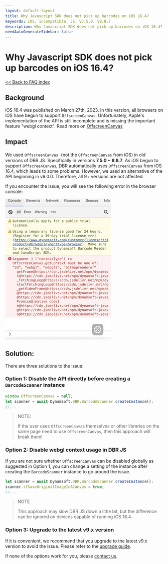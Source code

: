 ```yaml
---
layout: default-layout
title: Why Javascript SDK does not pick up barcodes on iOS 16.4?
keywords: iOS, incompatible, JS, V7.5.0, V8.8.7
description: Why Javascript SDK does not pick up barcodes on iOS 16.4?
needAutoGenerateSidebar: false
---
```


# Why Javascript SDK does not pick up barcodes on iOS 16.4?

[<< Back to FAQ index](index.md)

## Background

iOS 16.4 was published on March 27th, 2023. In this version, all browsers on iOS have begun to support `OffscreenCanvas`. Unfortunately, Apple's implementation of the API is still incomplete and is missing the important feature "webgl context". Read more on [OffscreenCanvas](https://developer.mozilla.org/en-US/docs/Web/API/OffscreenCanvas)
 
## Impact

We used `OffscreenCanvas`（not the `OffscreenCanvas` from iOS) in old versions of DBR JS. Specifically in versions **7.5.0 ~ 8.8.7**. As iOS begun to support `OffscreenCanvas`, DBR automatically uses `OffscreenCanvas` from iOS 16.4, which leads to some problems. However, we used an alternative of the API beginning in v9.0.0. Therefore, all 9+ versions are not affected. 

If you encounter the issue, you will see the following error in the browser console:

![ios-16-incompatible](assets/ios-16-incompatible.png)
 
## Solution:
 
There are three solutions to the issue:

### Option 1: Disable the API directly before creating a `BarcodeScanner` instance

```js
window.OffscreenCanvas = null;
let scanner = await Dynamsoft.DBR.BarcodeScanner.createInstance();
//...
```

> NOTE:
> 
> If the user uses `OffscreenCanva`s themselves or other libraries on the same page need to use `OffscreenCanvas`, then this approach will break them!

### Option 2: Disable webgl context usage in DBR JS

If you are not sure whether `OffscreenCanvas` can be disabled globally as suggested in Option 1, you can change a setting of the instance after creating the `BarcodeScanner` instance to go around the issue.

```js
let scanner = await Dynamsoft.DBR.BarcodeScanner.createInstance();
scanner.ifSaveOriginalImageInACanvas = true;
//...
```

> NOTE
> 
> This approach may slow DBR JS down a little bit, but the difference can be ignored on devices capable of running iOS 16.4.
 
### Option 3: Upgrade to the latest v9.x version

If it is convenient, we recommend that you upgrade to the latest v9.x version to avoid the issue. Please refer to the [upgrade guide](https://www.dynamsoft.com/barcode-reader/docs/web/programming/javascript/upgrade-guide/?ver=latest).

If none of the options work for you, please [contact us](https://www.dynamsoft.com/company/contact/).
